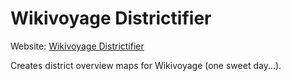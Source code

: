 # Wikivoyage Districtifier
Website: [Wikivoyage Districtifier](https://rene78.github.io/Wikivoyage-Districtifier/)

Creates district overview maps for Wikivoyage (one sweet day...).
